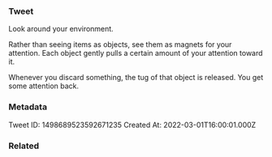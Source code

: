 ### Tweet
Look around your environment. 

Rather than seeing items as objects, see them as magnets for your attention. Each object gently pulls a certain amount of your attention toward it. 

Whenever you discard something, the tug of that object is released. You get some attention back.

### Metadata
Tweet ID: 1498689523592671235
Created At: 2022-03-01T16:00:01.000Z

### Related

